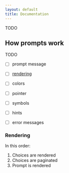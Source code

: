 ```yaml
---
layout: default
title: Documentation
---
```


TODO

## How prompts work

TODO

- [ ] prompt message
- [ ] [rendering](#rendering)
- [ ] colors
- [ ] pointer
- [ ] symbols
- [ ] hints
- [ ] error messages


### Rendering

In this order:

1. Choices are rendered
1. Choices are paginated
1. Prompt is rendered

